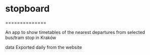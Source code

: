 # stopboard
==============

An app to show timetables of the nearest departures from selected bus/tram stop in Kraków

data Exported daily from the website